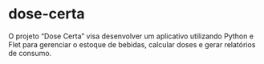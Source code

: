 # dose-certa
O projeto “Dose Certa” visa desenvolver um aplicativo utilizando Python e Flet para gerenciar o estoque de bebidas, calcular doses e gerar relatórios de consumo.
